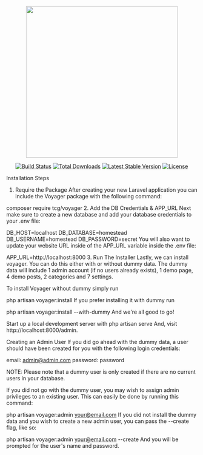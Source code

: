 <p align="center"><a href="https://laravel.com" target="_blank"><img src="https://raw.githubusercontent.com/laravel/art/master/logo-lockup/5%20SVG/2%20CMYK/1%20Full%20Color/laravel-logolockup-cmyk-red.svg" width="400"></a></p>

<p align="center">
<a href="https://travis-ci.org/laravel/framework"><img src="https://travis-ci.org/laravel/framework.svg" alt="Build Status"></a>
<a href="https://packagist.org/packages/laravel/framework"><img src="https://img.shields.io/packagist/dt/laravel/framework" alt="Total Downloads"></a>
<a href="https://packagist.org/packages/laravel/framework"><img src="https://img.shields.io/packagist/v/laravel/framework" alt="Latest Stable Version"></a>
<a href="https://packagist.org/packages/laravel/framework"><img src="https://img.shields.io/packagist/l/laravel/framework" alt="License"></a>
</p>

Installation Steps
1. Require the Package
After creating your new Laravel application you can include the Voyager package with the following command:

composer require tcg/voyager
2. Add the DB Credentials & APP_URL
Next make sure to create a new database and add your database credentials to your .env file:

DB_HOST=localhost
DB_DATABASE=homestead
DB_USERNAME=homestead
DB_PASSWORD=secret
You will also want to update your website URL inside of the APP_URL variable inside the .env file:

APP_URL=http://localhost:8000
3. Run The Installer
Lastly, we can install voyager. You can do this either with or without dummy data. The dummy data will include 1 admin account (if no users already exists), 1 demo page, 4 demo posts, 2 categories and 7 settings.

To install Voyager without dummy simply run

php artisan voyager:install
If you prefer installing it with dummy run

php artisan voyager:install --with-dummy
And we're all good to go!

Start up a local development server with php artisan serve And, visit http://localhost:8000/admin.

Creating an Admin User
If you did go ahead with the dummy data, a user should have been created for you with the following login credentials:

email: admin@admin.com
password: password

NOTE: Please note that a dummy user is only created if there are no current users in your database.

If you did not go with the dummy user, you may wish to assign admin privileges to an existing user. This can easily be done by running this command:

php artisan voyager:admin your@email.com
If you did not install the dummy data and you wish to create a new admin user, you can pass the --create flag, like so:

php artisan voyager:admin your@email.com --create
And you will be prompted for the user's name and password.
